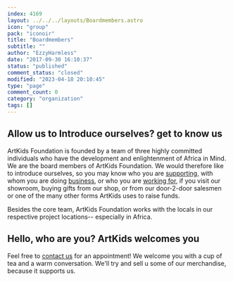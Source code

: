 ```yaml
---
index: 4169
layout: ../../../layouts/Boardmembers.astro
icon: "group"
pack: "iconoir"
title: "Boardmembers"
subtitle: ""
author: "EzzyHarmless"
date: "2017-09-30 16:10:37"
status: "published"
comment_status: "closed"
modified: "2023-04-18 20:10:45"
type: "page"
comment_count: 0
category: "organization"
tags: []
---
```


## Allow us to Introduce ourselves? get to know us

ArtKids Foundation is founded by a team of three highly committed individuals who have the development and enlightenment of Africa in Mind. We are the board members of ArtKids Foundation. We would therefore like to introduce ourselves, so you may know who you are [supporting](/en/donations/), with whom you are doing [business](/en/contact-us), or who you are [working for](/en/job-offerings/), if you visit our showroom, buying gifts from our shop, or from our door-2-door salesmen or one of the many other forms ArtKids uses to raise funds.

Besides the core team, ArtKids Foundation works with the locals in our respective project locations-- especially in Africa.

## Hello, who are you? ArtKids welcomes you

Feel free to [contact us](/en/contact-us) for an appointment! We welcome you with a cup of tea and a warm conversation. We'll try and sell u some of our merchandise, because it supports us.